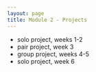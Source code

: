 ```yaml
---
layout: page
title: Module 2 - Projects
---
```


*   solo project, weeks 1-2
*   pair project, week 3
*   group project, weeks 4-5
*   solo project, week 6
